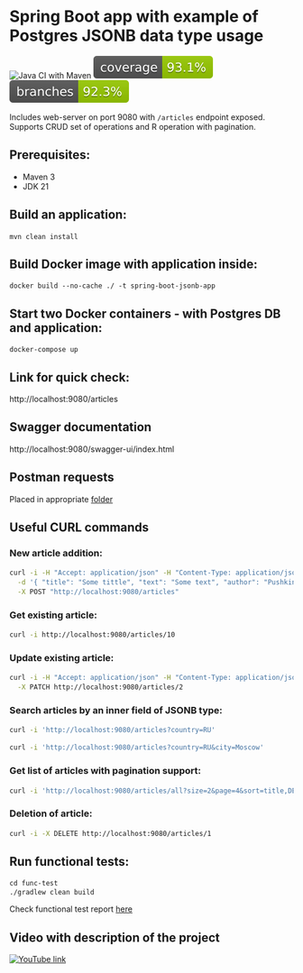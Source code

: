 # Spring Boot app with example of Postgres JSONB data type usage

![Java CI with Maven](https://github.com/andrei-punko/spring-boot-jsonb/workflows/Java%20CI%20with%20Maven/badge.svg)
[![Coverage](.github/badges/jacoco.svg)](https://github.com/andrei-punko/spring-boot-jsonb/actions/workflows/maven.yml)
[![Branches](.github/badges/branches.svg)](https://github.com/andrei-punko/spring-boot-jsonb/actions/workflows/maven.yml)

Includes web-server on port 9080 with `/articles` endpoint exposed.  
Supports CRUD set of operations and R operation with pagination.

## Prerequisites:

- Maven 3
- JDK 21

## Build an application:

    mvn clean install

## Build Docker image with application inside:

    docker build --no-cache ./ -t spring-boot-jsonb-app

## Start two Docker containers - with Postgres DB and application:

    docker-compose up

## Link for quick check:

http://localhost:9080/articles

## Swagger documentation

http://localhost:9080/swagger-ui/index.html


## Postman requests

Placed in appropriate [folder](postman)

## Useful CURL commands

### New article addition:

```bash
curl -i -H "Accept: application/json" -H "Content-Type: application/json" \
  -d '{ "title": "Some tittle", "text": "Some text", "author": "Pushkin", "location": { "country": "BY", "city": "Minsk" } }' \
  -X POST "http://localhost:9080/articles"
```

### Get existing article:

```bash
curl -i http://localhost:9080/articles/10
```

### Update existing article:

```bash
curl -i -H "Accept: application/json" -H "Content-Type: application/json" -d '{ "title": "Another tittle" }' \
  -X PATCH http://localhost:9080/articles/2
```

### Search articles by an inner field of JSONB type:

```bash
curl -i 'http://localhost:9080/articles?country=RU'
```

```bash
curl -i 'http://localhost:9080/articles?country=RU&city=Moscow'
```

### Get list of articles with pagination support:

```bash
curl -i 'http://localhost:9080/articles/all?size=2&page=4&sort=title,DESC'
```

### Deletion of article:

```bash
curl -i -X DELETE http://localhost:9080/articles/1
```

## Run functional tests:

    cd func-test
    ./gradlew clean build

Check functional test report [here](func-test/build/spock-reports/index.html)

## Video with description of the project

[//]: # ([YouTube link]&#40;https://youtu.be/AzvJe9ij53o&#41;)
[![YouTube link](https://markdown-videos-api.jorgenkh.no/url?url=https%3A%2F%2Fyoutu.be%2FAzvJe9ij53o)](https://youtu.be/AzvJe9ij53o)
